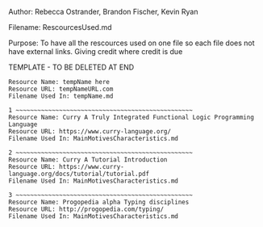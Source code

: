 Author: Rebecca Ostrander, Brandon Fischer, Kevin Ryan

Filename: RescourcesUsed.md

Purpose: To have all the rescources used on one file so each file does not have external links. Giving credit where credit is due

TEMPLATE - TO BE DELETED AT END
~~~~~~~~~~~~~~~~~~~~~~~~~~~~~~~~~~~~~~~~~~~~~~~~~~~
Resource Name: tempName here
Resource URL: tempNameURL.com
Filename Used In: tempName.md

1 ~~~~~~~~~~~~~~~~~~~~~~~~~~~~~~~~~~~~~~~~~~~~~~~~~
Resource Name: Curry A Truly Integrated Functional Logic Programming Language
Resource URL: https://www.curry-language.org/
Filename Used In: MainMotivesCharacteristics.md

2 ~~~~~~~~~~~~~~~~~~~~~~~~~~~~~~~~~~~~~~~~~~~~~~~~~
Resource Name: Curry A Tutorial Introduction
Resource URL: https://www.curry-language.org/docs/tutorial/tutorial.pdf 
Filename Used In: MainMotivesCharacteristics.md

3 ~~~~~~~~~~~~~~~~~~~~~~~~~~~~~~~~~~~~~~~~~~~~~~~~~
Resource Name: Progopedia alpha Typing disciplines
Resource URL: http://progopedia.com/typing/ 
Filename Used In: MainMotivesCharacteristics.md
